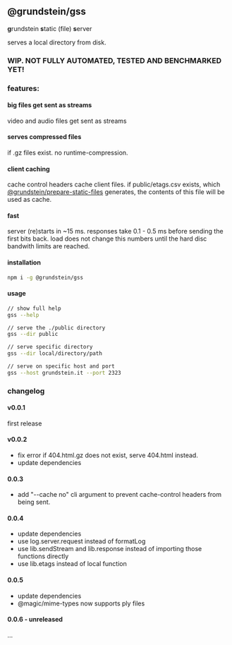 ## @grundstein/gss

**g**rundstein **s**tatic (file) **s**erver

serves a local directory from disk.

### WIP. NOT FULLY AUTOMATED, TESTED AND BENCHMARKED YET!

### features:

#### big files get sent as streams
video and audio files get sent as streams

#### serves compressed files
if .gz files exist. no runtime-compression.

#### client caching
cache control headers cache client files.
if public/etags.csv exists,
which [@grundstein/prepare-static-files](https://github.com/grundstein/prepare-static-files) generates,
the contents of this file will be used as cache.

#### fast
server (re)starts in ~15 ms.
responses take 0.1 - 0.5 ms before sending the first bits back.
load does not change this numbers until the hard disc bandwith limits are reached.

#### installation
```bash
npm i -g @grundstein/gss
```

#### usage
```bash
// show full help
gss --help

// serve the ./public directory
gss --dir public

// serve specific directory
gss --dir local/directory/path

// serve on specific host and port
gss --host grundstein.it --port 2323
```

### changelog

#### v0.0.1
first release

#### v0.0.2
* fix error if 404.html.gz does not exist, serve 404.html instead.
* update dependencies

#### 0.0.3
* add "--cache no" cli argument to prevent cache-control headers from being sent.

#### 0.0.4
* update dependencies
* use log.server.request instead of formatLog
* use lib.sendStream and lib.response instead of importing those functions directly
* use lib.etags instead of local function

#### 0.0.5
* update dependencies
* @magic/mime-types now supports ply files

#### 0.0.6 - unreleased
...
